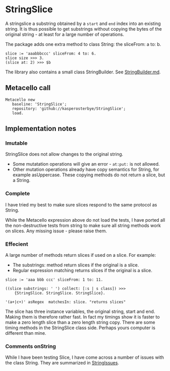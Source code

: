 # StringSlice

A stringslice a substring obtained by a `start` and `end` index into an existing string. It is thus possible to get substrings without copying the bytes of the original string - at least for a large number of operations.

The package adds one extra method to class String: the sliceFrom: a to: b. 

```smalltalk
slice := 'aaabbbccc' sliceFrom: 4 to: 6.slice size >>> 3.(slice at: 2) >>> $b
```

The library also contains a small class StringBuilder. See [StringBuilder.md](StringBuilder.md).

## Metacello call


```smalltalk
Metacello new
   baseline: 'StringSlice';
   repository: 'github://kasperosterbye/StringSlice';
   load.
```

## Implementation notes

### Imutable
StringSlice does not allow changes to the original string. 

* Some mutatation operations will give an error - `at:put:` is not allowed.
* Other mutation operations already have copy semantics for String, for example asUppercase. These copying methods do not return a slice, but a String.

### Complete
I have tried my best to make sure slices respond to the same protocol as String.

While the Metacello expression above do not load the tests, I have ported all the non-destructive tests from string to make sure all string methods work on slices. Any missing issue - please raise them. 

### Effecient 
A large number of methods return slices if used on a slice. For example:

* The substrings: method return slices if the original is a slice.
* Regular expression matching returns slices if the original is a slice.

```smalltalk
slice := 'aaa bbb ccc' sliceFrom: 1 to: 11.((slice substrings: ' ') collect: [:s | s class]) >>>    {StringSlice. StringSlice. StringSlice}.
    
'(a+|c+)' asRegex  matchesIn: slice. "returns slices"
```

The slice has three instance variables, the original string, start and end. Making them is therefore rather fast. In fact my timings show it is faster to make a zero length slice than a zero length string copy. There are some timing methods in the StringSlice class side. Perhaps yours computer is different than mine.

### Comments onString
While I have been testing Slice, I have come across a number of issues with the class String. They are summarized in [StringIssues](StringIssues.md).
